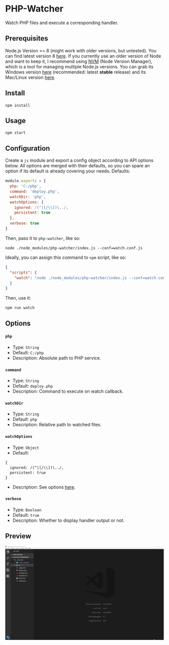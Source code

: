# PHP-Watcher
Watch PHP files and execute a corresponding handler.

## Prerequisites
Node.js Version >= 8 (might work with older versions, but untested). You can find latest version 8 [here](https://nodejs.org/download/release/v8.11.2/). If you currently use an older version of Node and want to keep it, I recommend using [NVM](https://github.com/coreybutler/nvm-windows) (Node Version Manager), which is a tool for managing multiple Node.js versions. You can grab its Windows version [here](https://github.com/coreybutler/nvm-windows/releases) (recommended: latest **stable** release) and its Mac/Linux version [here](https://github.com/creationix/nvm).

## Install
```
npm install
```

## Usage
```
npm start
```

## Configuration
Create a `js` module and export a config object according to API options below. All options are merged with their defaults, so you can spare an option if its default is already covering your needs. Defaults:
```js
module.exports = {
  php: 'C:/php',
  command: 'deploy.php',
  watchDir: 'php',
  watchOptions: {
    ignored: /(^|[/\\])\../,
    persistent: true
  },
  verbose: true
}
```
Then, pass it to `php-watcher`, like so:
```
node ./node_modules/php-watcher/index.js --conf=watch.conf.js
```
Ideally, you can assign this command to `npm` script, like so:
```json
{
  "scripts": {
    "watch": "node ./node_modules/php-watcher/index.js --conf=watch.conf.js"
  }
}
```
Then, use it:
```
npm run watch
```

## Options

#### `php`
* Type: `String`
* Default: `C:/php`
* Description: Absolute path to PHP service.

#### `command`
* Type: `String`
* Default: `deploy.php`
* Description: Command to execute on watch callback.

#### `watchDir`
* Type: `String`
* Default: `php`
* Description: Relative path to watched files.

#### `watchOptions`
* Type: `Object`
* Default:
```
{
  ignored: /(^|[/\\])\../,
  persistent: true
}
```
* Description: See options [here](https://github.com/paulmillr/chokidar#api).

#### `verbose`
* Type: `Boolean`
* Default: `true`
* Description: Whether to display handler output or not.

## Preview
![Alt](preview.gif)
